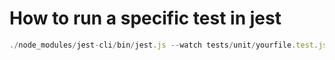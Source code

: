 # How to run a specific test in jest



```javascript
./node_modules/jest-cli/bin/jest.js --watch tests/unit/yourfile.test.js
```

